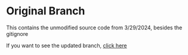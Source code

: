 # Original Branch

This contains the unmodified source code from 3/29/2024, besides the gitignore

If you want to see the updated branch, [click here](https://github.com/BerryDash/source-3-29-2024/tree/updated)
